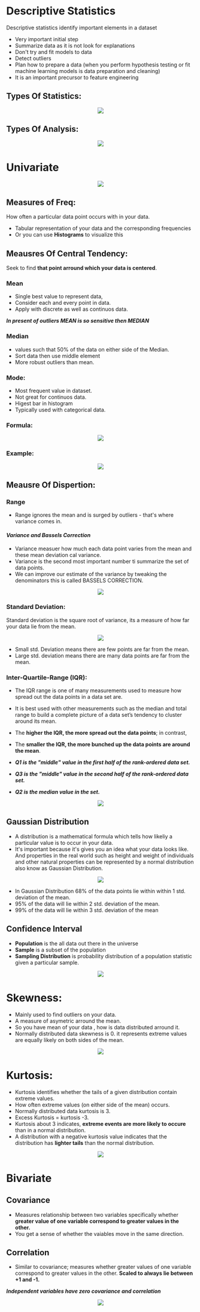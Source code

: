 # Descriptive Statistics
Descriptive statistics identify important elements in a dataset
* Very important initial step
* Summarize data as it is not look for explanations
* Don't try and fit models to data
* Detect outliers
* Plan how to prepare a data (when you perform hypothesis testing or fit machine learning models is data preparation and cleaning)
* It is an important precursor to feature engineering

## Types Of Statistics:
<p align="center" width="100%">
          <img src= image/types.PNG>
</p>

## Types Of Analysis:
<p align="center" width="100%">
          <img src= image/analysis.jpg>
</p>

# Univariate

<p align="center" width="100%">
    <img src=image/univariate.PNG> 
</p>

## Measures of Freq:
How often a particular data point occurs with in your data.
* Tabular representation of your data and the corresponding frequencies
* Or you can use **Histograms** to visualize this

## Meausres Of Central Tendency:
Seek to find **that point arround which your data is centered**.

### **Mean**  
* Single best value to represent data, 
* Consider each and every point in data.
* Apply with discrete as well as continuos data.

***In present of outliers MEAN is so sensitive then MEDIAN***
### **Median**
* values such that 50% of the data on either side of the Median.
* Sort data then use middle element
* More robust outliers than mean.

### **Mode**:
* Most frequent value in dataset.
* Not great for continuos data.
* Higest bar in histogram
* Typically used with categorical data.
### Formula:
<p align="center" width="100%">
          <img src= image/StatisticsFormula.jpg>
</p>

### Example:
<p align="center" width="100%">
          <img src= image/meanMedianModeExample.jpg>
</p>
 
## Meausre Of Dispertion:

### **Range**
* Range ignores the mean and is surged by outliers - that's where variance comes in.
#### ***Variance and Bassels Correction***
* Variance measuer how much each data point varies from the mean and these mean deviation cal variance.
* Variance is the second most important number ti summarize the set of data points.
* We can improve our estimate of the variance by tweaking the denominators this is called BASSELS CORRECTION.

<p align="center" width="100%">
          <img src= image/basselsCorrection.png>
</p>

### **Standard Deviation**:
Standard deviation is the square root of variance, its a measure of how far your data lie from the mean.

<p align="center" width="100%">
          <img src= image/standardDeviation.jpg>
</p>

* Small std. Deviation means there are few points are far from the mean.
* Large std. deviation means there are many data points are far from the mean. 

### Inter-Quartile-Range (IQR):
* The IQR range is one of many measurements used to measure how spread out the data points in a data set are.
* It is best used with other measurements such as the median and total range to build a complete picture of a data set’s tendency to cluster around its mean.
* The **higher the IQR, the more spread out the data points**; in contrast, 
* The **smaller the IQR, the more bunched up the data points are around the mean**. 

* ***Q1 is the "middle" value in the first half of the rank-ordered data set.***
* ***Q3 is the "middle" value in the second half of the rank-ordered data set.***
* ***Q2 is the median value in the set.*** 

<p align="center" width="100%">
          <img src= image/iqr.png>
</p>

## Gaussian Distribution
* A distribution is a mathematical formula which tells how likeliy a particular value is to occur in your data. 
* It's important because it's gives you an idea what your data looks like. And properties in the real world such as height and weight of individuals and other natural properties can be represented by a normal distribution also know as Gaussian Distribution.

<p align="center" width="100%">
          <img src=image/normalDistributionFormula.png>
</p>

* In Gaussian Distribution 68% of the data points lie within within 1 std. deviation of the mean.
* 95% of the data will lie within 2 std. deviation of the mean.
* 99% of the data will lie within 3 std. deviation of the mean

## Confidence Interval
* **Population** is the all data out there in the universe
* **Sample** is a subset of the population
* **Sampling Distribution** is probability distribution of a population statistic given a particular sample.

<p align="center" width="100%">
          <img src= image/samplingdistributionmean.png>
</p>

# Skewness:
* Mainly used to find outliers on your data.
* A measure of asymetric arround the mean.
* So you have mean of your data , how is data distributed arround it.
* Normally distributed data  skewness is 0. it represents extreme values are equally likely on both sides of the mean.

<p align="center" width="100%">
    <img src=image/skewness.png> 
</p>

# Kurtosis:
* Kurtosis identifies whether the tails of a given distribution contain extreme values.
* How often extreme values (on either side of the mean)  occurs.
* Normally distributed data kurtosis is 3.
* Excess Kurtosis = kurtosis -3.
* Kurtosis about 3 indicates, **extreme events are more likely to occure** than in a normal distribution.
* A distribution with a negative kurtosis value indicates that the distribution has **lighter tails** than the normal distribution.

<p align="center" width="100%">
    <img src=image/kurtosis.jpg> 
</p>

# Bivariate
## Covariance
* Measures relationship between two variables specifically whether **greater value of one variable correspond to greater values in the other.**
* You get a sense of whether the vaiables move in the same direction.

## Correlation
* Similar to covariance; measures whether greater values of one variable correspond to greater values in the other. **Scaled to always lie between +1 and -1.**

***Independent variables have zero covariance and correlation***

<p align="center" width="100%">
    <img src=image/covarianceAndCorrelation.png> 
</p>
